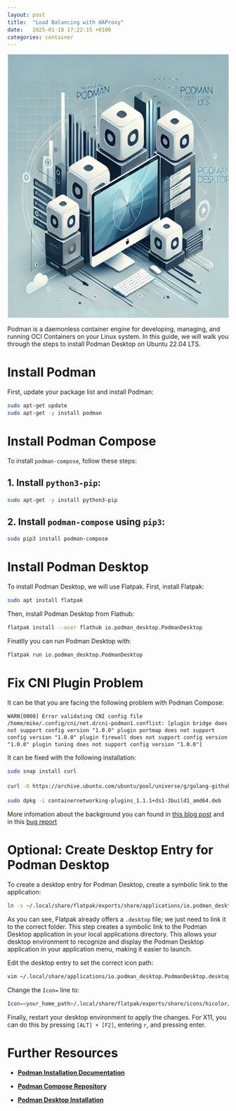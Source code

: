 ```yaml
---
layout: post
title:  "Load Balancing with HAProxy"
date:   2025-01-18 17:22:15 +0100
categories: container
---
```


<img src="https://github.com/ItsAMeMarcel/blog-resources/blob/main/images/2025-01-26-Ubuntu-Podman-setup/title.png?raw=true" width="600" height="600" alt="">



Podman is a daemonless container engine for developing, managing, and running OCI Containers on your Linux system. In this guide, we will walk you through the steps to install Podman Desktop on Ubuntu 22.04 LTS.

# Install Podman

First, update your package list and install Podman:

```sh
sudo apt-get update
sudo apt-get -y install podman
```
# Install Podman Compose

To install `podman-compose`, follow these steps:

## 1. Install `python3-pip`:
```sh
sudo apt-get -y install python3-pip
```
## 2. Install `podman-compose` using `pip3`:
```sh
sudo pip3 install podman-compose
```
# Install Podman Desktop

To install Podman Desktop, we will use Flatpak. First, install Flatpak:

```sh
sudo apt install flatpak
```
Then, install Podman Desktop from Flathub:

```sh
flatpak install --user flathub io.podman_desktop.PodmanDesktop
```
Finatlly you can run Podman Desktop with:

```sh
flatpak run io.podman_desktop.PodmanDesktop
```
# Fix CNI Plugin Problem

It can be that you are facing the following problem with Podman Compose:

```
WARN[0000] Error validating CNI config file /home/mike/.config/cni/net.d/cni-podman1.conflist: [plugin bridge does not support config version "1.0.0" plugin portmap does not support config version "1.0.0" plugin firewall does not support config version "1.0.0" plugin tuning does not support config version "1.0.0"]
```
It can be fixed with the following installation:

```bash
sudo snap install curl

curl -O https://archive.ubuntu.com/ubuntu/pool/universe/g/golang-github-containernetworking-plugins/containernetworking-plugins_1.1.1+ds1-3build1_amd64.deb

sudo dpkg -i containernetworking-plugins_1.1.1+ds1-3build1_amd64.deb
```
More infomation about the background you can found in [this blog post](https://www.michaelmcculley.com/updating-cni-plugins-for-podman-a-step-by-step-guide/) and in this [bug report](https://bugs.launchpad.net/ubuntu/+source/libpod/+bug/2024394) 

# Optional: Create Desktop Entry for Podman Desktop

To create a desktop entry for Podman Desktop, create a symbolic link to the application:

```sh
ln -s ~/.local/share/flatpak/exports/share/applications/io.podman_desktop.PodmanDesktop.desktop ~/.local/share/applications/
```
As you can see, Flatpak already offers a `.desktop` file; we just need to link it to the correct folder. This step creates a symbolic link to the Podman Desktop application in your local applications directory. This allows your desktop environment to recognize and display the Podman Desktop application in your application menu, making it easier to launch.

Edit the desktop entry to set the correct icon path:
```sh
vim ~/.local/share/applications/io.podman_desktop.PodmanDesktop.desktop
```
Change the `Icon=` line to:
```sh
Icon=<your_home_path>/.local/share/flatpak/exports/share/icons/hicolor/128x128/apps/io.podman_desktop.PodmanDesktop.png
```
Finally, restart your desktop environment to apply the changes. For X11, you can do this by pressing `[ALT] + [F2]`, entering `r`, and pressing enter.

# Further Resources
- **[Podman Installation Documentation](https://podman.io/docs/installation)**

- **[Podman Compose Repository](https://github.com/containers/podman-compose)**

- **[Podman Desktop Installation](https://podman-desktop.io/docs/installation/linux-install)**

